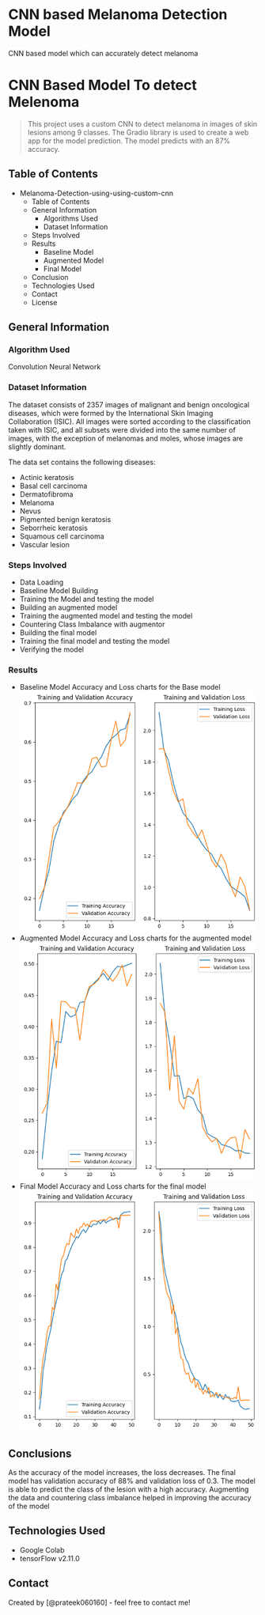 # CNN based Melanoma Detection Model
 CNN based model which can accurately detect melanoma

# CNN Based Model To detect Melenoma
> This project uses a custom CNN to detect melanoma in images of skin lesions among 9 classes. The Gradio library is used to create a web app for the model prediction. The model predicts with an 87% accuracy.


## Table of Contents
* Melanoma-Detection-using-using-custom-cnn
    * Table of Contents
    * General Information
        * Algorithms Used
        * Dataset Information
    * Steps Involved
    * Results
        * Baseline Model
        * Augmented Model
        * Final Model
    * Conclusion
    * Technologies Used
    * Contact
    * License

<!-- You can include any other section that is pertinent to your problem -->

## General Information
### Algorithm Used
Convolution Neural Network
     
### Dataset Information
The dataset consists of 2357 images of malignant and benign oncological diseases, which were formed by the International Skin Imaging Collaboration (ISIC). All images were sorted according to the classification taken with ISIC, and all subsets were divided into the same number of images, with the exception of melanomas and moles, whose images are slightly dominant.

The data set contains the following diseases:
* Actinic keratosis
* Basal cell carcinoma
* Dermatofibroma
* Melanoma
* Nevus
* Pigmented benign keratosis
* Seborrheic keratosis
* Squamous cell carcinoma
* Vascular lesion
### Steps Involved
* Data Loading
* Baseline Model Building
* Training the Model and testing the model
* Building an augmented model
* Training the augmented model and testing the model
* Countering Class Imbalance with augmentor
* Building the final model
* Training the final model and testing the model
* Verifying the model

### Results
- Baseline Model
   Accuracy and Loss charts for the Base model
  ![Base_Model](Base_Model.png)
- Augmented Model
   Accuracy and Loss charts for the augmented model
  ![Aug_Model](Aug_Model.png)
- Final Model
       Accuracy and Loss charts for the final model
       ![Final Model](Final_Model.png)

 

<!-- You don't have to answer all the questions - just the ones relevant to your project. -->

## Conclusions
As the accuracy of the model increases, the loss decreases. The final model has validation accuracy of 88% and validation loss of 0.3. The model is able to predict the class of the lesion with a high accuracy. Augmenting the data and countering class imbalance helped in improving the accuracy of the model

<!-- You don't have to answer all the questions - just the ones relevant to your project. -->


## Technologies Used
- Google Colab
- tensorFlow v2.11.0


<!-- As the libraries versions keep on changing, it is recommended to mention the version of library used in this project -->

## Contact
Created by [@prateek060160] - feel free to contact me!


<!-- Optional -->
<!-- ## License -->
<!-- This project is open source and available under the [... License](). -->

<!-- You don't have to include all sections - just the one's relevant to your project -->

